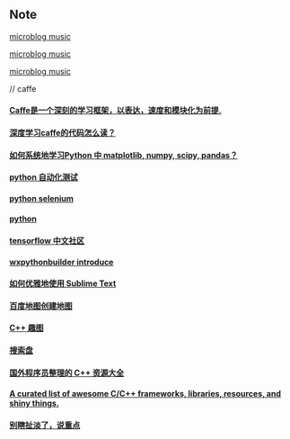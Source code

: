 ## Note

[microblog music](http://weibo.com/tv/v/F0aumzJdX?from=movie)

[microblog music](http://weibo.com/tv/v/F09QUeurq?from=music)

[microblog music](http://weibo.com/tv/v/F1xrHolVa?from=music)

// caffe

#### [Caffe是一个深刻的学习框架，以表达，速度和模块化为前提.](http://caffe.berkeleyvision.org/)

#### [深度学习caffe的代码怎么读？](https://www.zhihu.com/question/27982282)

#### [如何系统地学习Python 中 matplotlib, numpy, scipy, pandas？](https://www.zhihu.com/question/37180159)

#### [python 自动化测试](http://blog.csdn.net/carolzhang8406/article/details/51601937)

#### [python selenium](http://www.cnblogs.com/fnng/p/3258946.html)

#### [python](http://www.cnblogs.com/fnng/category/454439.html)

#### [tensorflow 中文社区](http://www.tensorfly.cn/)


#### [wxpythonbuilder introduce](http://blog.csdn.net/wh357589873/article/details/51392953)

#### [如何优雅地使用 Sublime Text](http://blog.jobbole.com/95933/)

#### [百度地图创建地图](http://api.map.baidu.com/lbsapi/creatmap/)

#### [C++ 趣图](https://pic4.zhimg.com/51e24922e946c197859ff2bca752da97_r.jpg)

#### [搜索盘](http://www.sosuopan.com/file/108016)

#### [国外程序员整理的 C++ 资源大全](http://www.csdn.net/article/2014-10-24/2822269-c++)

#### [A curated list of awesome C/C++ frameworks, libraries, resources, and shiny things.](https://github.com/fffaraz/awesome-cpp)

#### [别瞎扯淡了，说重点](https://www.zhihu.com/question/20632491)
